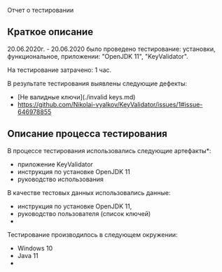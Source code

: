 Отчет о тестировании <OpenJDK11>
## Краткое описание
20.06.2020г. - 20.06.2020 было проведено тестирование: установки, функциональное, приложении: "OpenJDK 11", "KeyValidator".

На тестирование затрачено: 1 час.

В результате тестирования выявлены следующие дефекты:
* [Не валидные ключи](./invalid keys.md)
* https://github.com/Nikolai-vyalkov/KeyValidator/issues/1#issue-646978855


## Описание процесса тестирования

В процессе тестирования использовались следующие артефакты*:
* приложение KeyValidator
* инструкция по установке OpenJDK 11
* руководство использования


В качестве тестовых данных использовались данные: 
* инструкция по установке OpenJDK 11, 
* руководство пользователя (список ключей)
* 

Тестирование производилось в следующем окружении:
* Windows 10
* Java 11
* 
